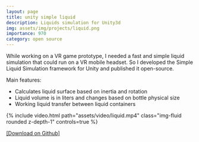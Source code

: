 ```yaml
---
layout: page
title: unity simple liquid
description: Liquids simulation for Unity3d
img: assets/img/projects/liquid.png
importance: 970
category: open source
---
```


While working on a VR game prototype, I needed a fast and simple liquid simulation that could run on a VR mobile headset. So I developed the Simple Liquid Simulation framework for Unity and published it open-source.

Main features:

- Calculates liquid surface based on inertia and rotation
- Liquid volume is in liters and changes based on bottle physical size
- Working liquid transfer between liquid containers

<div class="row mt-3">
    <div class="col-sm mt-3 mt-md-0">
        {% include video.html path="assets/video/liquid.mp4" class="img-fluid rounded z-depth-1" controls=true %}
    </div>
</div>

<a href="https://github.com/Macoron/Unity-Simple-Liquid">[Download on Github]</a>
